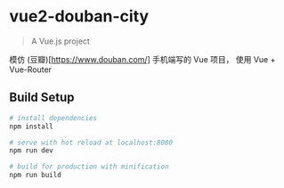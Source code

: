 # vue2-douban-city

> A Vue.js project

模仿 (豆瓣)[https://www.douban.com/] 手机端写的 Vue 项目， 使用 Vue +  Vue-Router

## Build Setup

``` bash
# install dependencies
npm install

# serve with hot reload at localhost:8080
npm run dev

# build for production with minification
npm run build

